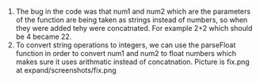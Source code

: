 1. The bug in the code was that num1 and num2 which are the parameters of the function are being taken as strings instead of numbers, so when they were added tehy were concatnated. For example 2+2 which should be 4 became 22.
2. To convert string operations to integers, we can use the parseFloat function in order to convert num1 and num2 to float numbers which makes sure it uses arithmatic instead of concatnation. Picture is fix.png at expand/screenshots/fix.png
